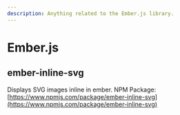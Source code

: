 ```yaml
---
description: Anything related to the Ember.js library.
---
```


# Ember.js

## ember-inline-svg

Displays SVG images inline in ember. NPM Package: [https://www.npmjs.com/package/ember-inline-svg](https://www.npmjs.com/package/ember-inline-svg)

